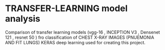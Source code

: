 # TRANSFER-LEARNING model analysis
Comparison of transfer learning models (vgg-16 , INCEPTION V3 , Densenet 121 , resnet 50 ) fro classification of CHEST X-RAY IMAGES (PNUEMONIA AND FIT LUNGS)
KERAS deep learning used for creating this project.
